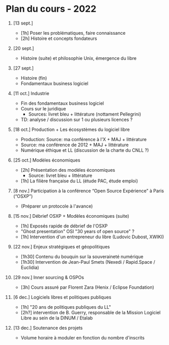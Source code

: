 Plan du cours - 2022
====================

1. [13 sept.]
    - [1h] Poser les problématiques, faire connaissance
    - [2h] Histoire et concepts fondateurs

2. [20 sept.] 
    - Histoire (suite) et philosophie Unix, émergence du libre

3. [27 sept.]
    - Histoire (fin)
    - Fondamentaux business logiciel

4. [11 oct.] Industrie 
    - Fin des fondamentaux business logiciel
    - Cours sur le juridique
        - Sources: livret bleu + littérature (nottament Pellegrini)
    - TD: analyse / discussion sur 1 ou plusieurs licences ?

5. [18 oct.] Production + Les écosystèmes du logiciel libre
    - Production: Source: ma conférence à l'X + MAJ + littérature
    - Source: ma conférence de 2012 + MAJ + littérature
    - Numérique éthique et LL (discussion de la charte du CNLL ?)

6. [25 oct.] Modèles économiques
    - [2h] Présentation des modèles économiques
        - Source: livret bleu + littérature
    - [1h] La filière française du LL (étude PAC, étude emploi)

7. [8 nov.] Participation à la conférence “Open Source Expérience” à Paris (“OSXP”)
    - (Préparer un protocole à l'avance)

9. [15 nov.] Débrief OSXP + Modèles économiques (suite)
    - [1h] Exposés rapide de débrief de l'OSXP
    - "Ghost presentation" OSI "30 years of open source" ?
    - [1h] Intervention d'un entrepreneur du libre (Ludovic Dubost, XWIKI)

8. [22 nov.] Enjeux stratégiques et géopolitiques 
    - [1h30] Contenu du bouquin sur la souveraineté numérique
    - [1h30] Intervention de Jean-Paul Smets (Nexedi / Rapid.Space / Euclidia)

10. [29 nov.] Inner sourcing & OSPOs
    - [3h] Cours assuré par Florent Zara (Henix / Eclipse Foundation)

11. [6 dec.] Logiciels libres et politiques publiques
    - [1h] "20 ans de politiques publiques du LL"
    - [2h?] intervention de B. Guerry, responsable de la Mission Logiciel Libre au sein de la DINUM / Etalab

12. [13 dec.] Soutenance des projets
    - Volume horaire à moduler en fonction du nombre d'inscrits
